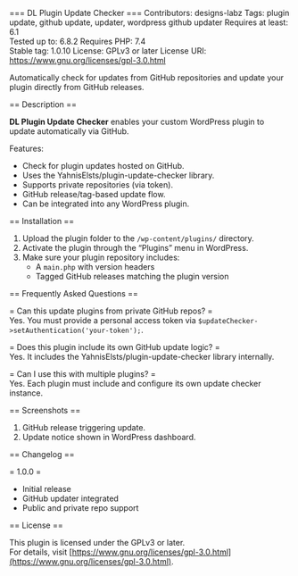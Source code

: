 === DL Plugin Update Checker ===
Contributors:      designs-labz
Tags:              plugin update, github update, updater, wordpress github updater
Requires at least: 6.1  
Tested up to:      6.8.2
Requires PHP:      7.4  
Stable tag:        1.0.10
License:           GPLv3 or later
License URI:       https://www.gnu.org/licenses/gpl-3.0.html

Automatically check for updates from GitHub repositories and update your plugin directly from GitHub releases.

== Description ==

**DL Plugin Update Checker** enables your custom WordPress plugin to update automatically via GitHub.

Features:
- Check for plugin updates hosted on GitHub.
- Uses the YahnisElsts/plugin-update-checker library.
- Supports private repositories (via token).
- GitHub release/tag-based update flow.
- Can be integrated into any WordPress plugin.

== Installation ==

1. Upload the plugin folder to the `/wp-content/plugins/` directory.
2. Activate the plugin through the “Plugins” menu in WordPress.
3. Make sure your plugin repository includes:
   - A `main.php` with version headers
   - Tagged GitHub releases matching the plugin version

== Frequently Asked Questions ==

= Can this update plugins from private GitHub repos? =  
Yes. You must provide a personal access token via `$updateChecker->setAuthentication('your-token');`.

= Does this plugin include its own GitHub update logic? =  
Yes. It includes the YahnisElsts/plugin-update-checker library internally.

= Can I use this with multiple plugins? =  
Yes. Each plugin must include and configure its own update checker instance.

== Screenshots ==

1. GitHub release triggering update.
2. Update notice shown in WordPress dashboard.

== Changelog ==

= 1.0.0 =
* Initial release
* GitHub updater integrated
* Public and private repo support

== License ==

This plugin is licensed under the GPLv3 or later.  
For details, visit [https://www.gnu.org/licenses/gpl-3.0.html](https://www.gnu.org/licenses/gpl-3.0.html).
